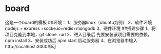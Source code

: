 # board
这是一个board的模板
##环境：
1、服务器linux（ubuntu为例）
2、软件环境 nodejs + express +socke.io+redis+mongodb
3、硬件环境
##搭建步骤
1、将项目克隆到本地，git clone +url
2、进入目录后 先要安装该项目需要的依赖，npm install
3、安装成功后 npm start 启动服务器
4、在浏览器中输入http://localhost:3000即可
